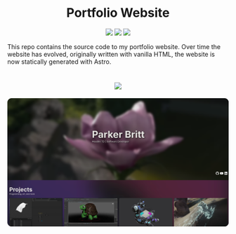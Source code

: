 <h1 align="center">Portfolio Website</h1>
<div align="center">

<a href="https://astro.build/"><img src="https://cards.parkerbritt.com/badge?label=react&icon=react&color=61DAFB"></a>
<a href="https://astro.build/"><img src="https://cards.parkerbritt.com/badge?label=astro&icon=nginx&color=BC52EE"></a>
<a href="https://www.nginx.com/"><img src="https://cards.parkerbritt.com/badge?label=NGINX&icon=nginx&color=009639"></a>
</div>

This repo contains the source code to my portfolio website.
Over time the website has evolved, originally written with vanilla HTML, the website is now statically generated with Astro.

<h1></h1>
<div align="center">
<a href="https://parkerbritt.com"><img src="https://cards.parkerbritt.com/badge?label=parkerbritt.com&color=1572B6"></a>
<br><br>
<a href="https://parkerbritt.com" target="_blank"><img src=screenshots/home_page.png></a>
